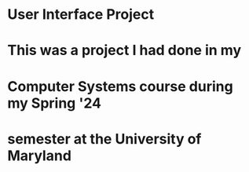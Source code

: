 # User Interface Project

# This was a project I had done in my 
# Computer Systems course during my Spring '24 
# semester at the University of Maryland

